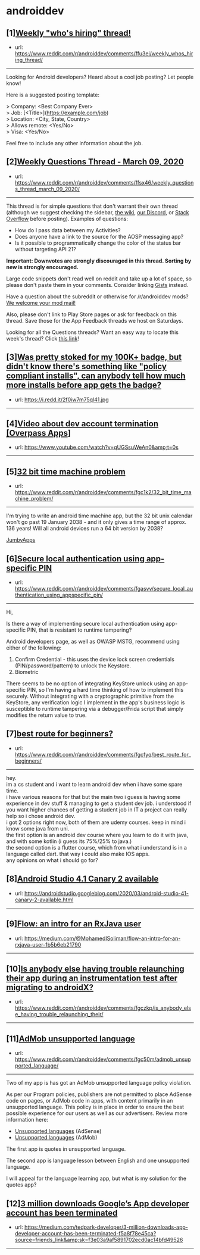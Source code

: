 # androiddev
## [1][Weekly "who's hiring" thread!](https://www.reddit.com/r/androiddev/comments/ffu3ei/weekly_whos_hiring_thread/)
- url: https://www.reddit.com/r/androiddev/comments/ffu3ei/weekly_whos_hiring_thread/
---
Looking for Android developers? Heard about a cool job posting? Let people know!

Here is a suggested posting template:

&gt; Company: &lt;Best Company Ever&gt;  
&gt; Job: [&lt;Title&gt;]\(https://example.com/job)  
&gt; Location: &lt;City, State, Country&gt;  
&gt; Allows remote: &lt;Yes/No&gt;  
&gt; Visa: &lt;Yes/No&gt;  

Feel free to include any other information about the job.
## [2][Weekly Questions Thread - March 09, 2020](https://www.reddit.com/r/androiddev/comments/ffsx46/weekly_questions_thread_march_09_2020/)
- url: https://www.reddit.com/r/androiddev/comments/ffsx46/weekly_questions_thread_march_09_2020/
---
This thread is for simple questions that don't warrant their own thread (although we suggest checking the sidebar, [the wiki](http://www.reddit.com/r/androiddev/wiki/), [our Discord](https://discord.gg/D2cNrqX), or [Stack Overflow](http://stackoverflow.com) before posting). Examples of questions:

* How do I pass data between my Activities?
* Does anyone have a link to the source for the AOSP messaging app?
* Is it possible to programmatically change the color of the status bar without targeting API 21?

**Important: Downvotes are strongly discouraged in this thread. Sorting by new is strongly encouraged.**

Large code snippets don't read well on reddit and take up a lot of space, so please don't paste them in your comments. Consider linking [Gists](https://gist.github.com) instead.

Have a question about the subreddit or otherwise for /r/androiddev mods? [We welcome your mod mail!](http://www.reddit.com/message/compose?to=%2Fr%2Fandroiddev)

Also, please don't link to Play Store pages or ask for feedback on this thread. Save those for the App Feedback threads we host on Saturdays.

Looking for all the Questions threads? Want an easy way to locate this week's thread? Click [this link](https://www.reddit.com/r/androiddev/search?q=title%3A%22questions+thread%22+author%3A%22AutoModerator%22&amp;restrict_sr=on&amp;sort=new&amp;t=all)!
## [3][Was pretty stoked for my 100K+ badge, but didn't know there's something like "policy compliant installs", can anybody tell how much more installs before app gets the badge?](https://www.reddit.com/r/androiddev/comments/fg3b4r/was_pretty_stoked_for_my_100k_badge_but_didnt/)
- url: https://i.redd.it/2f0iw7m75ql41.jpg
---

## [4][Video about dev account termination [Overpass Apps]](https://www.reddit.com/r/androiddev/comments/fgd6yp/video_about_dev_account_termination_overpass_apps/)
- url: https://www.youtube.com/watch?v=qUGSsuWeAn0&amp;t=0s
---

## [5][32 bit time machine problem](https://www.reddit.com/r/androiddev/comments/fgc1k2/32_bit_time_machine_problem/)
- url: https://www.reddit.com/r/androiddev/comments/fgc1k2/32_bit_time_machine_problem/
---
I'm trying to write an android time machine app, but the 32 bit unix calendar won't go past 19 January 2038 - and it only gives a time range of approx. 136 years! Will all android devices run a 64 bit version by 2038?

[JumbyApps](http://jumblyapps.com/)
## [6][Secure local authentication using app-specific PIN](https://www.reddit.com/r/androiddev/comments/fgasvv/secure_local_authentication_using_appspecific_pin/)
- url: https://www.reddit.com/r/androiddev/comments/fgasvv/secure_local_authentication_using_appspecific_pin/
---
Hi,

Is there a way of implementing secure local authentication using app-specific PIN, that is resistant to runtime tampering?

Android developers page, as well as OWASP MSTG, recommend using either of the following:

1. Confirm Credential - this uses the device lock screen credentials (PIN/password/pattern) to unlock the Keystore.
2. Biometric

There seems to be no option of integrating KeyStore unlock using an app-specific PIN, so I'm having a hard time thinking of how to implement this securely. Without integrating with a cryptographic primitive from the KeyStore, any verification logic I implement in the app's business logic is susceptible to runtime tampering via a debugger/Frida script that simply modifies the return value to true.
## [7][best route for beginners?](https://www.reddit.com/r/androiddev/comments/fgcfyq/best_route_for_beginners/)
- url: https://www.reddit.com/r/androiddev/comments/fgcfyq/best_route_for_beginners/
---
hey.   
im a cs student and i want to learn android dev when i have some spare time.   
i have various reasons for that but the main two i guess is having some experience in dev stuff &amp; managing to get a student dev job. i understood if you want higher chances of getting a student job in IT a project can really help so i chose android dev.      
i got 2 options right now, both of them are udemy courses. keep in mind i know some java from uni.         
the first option is an android dev course where you learn to do it with java, and with some kotlin (i guess its 75%/25% to java.)        
the second option is a flutter course, which from what i understand is in a language called dart. that way i could also make IOS apps.     
any opinions on what i should go for?
## [8][Android Studio 4.1 Canary 2 available](https://www.reddit.com/r/androiddev/comments/fg2ile/android_studio_41_canary_2_available/)
- url: https://androidstudio.googleblog.com/2020/03/android-studio-41-canary-2-available.html
---

## [9][Flow: an intro for an RxJava user](https://www.reddit.com/r/androiddev/comments/fgdms8/flow_an_intro_for_an_rxjava_user/)
- url: https://medium.com/@MohamedISoliman/flow-an-intro-for-an-rxjava-user-1b5b6eb21790
---

## [10][Is anybody else having trouble relaunching their app during an instrumentation test after migrating to androidX?](https://www.reddit.com/r/androiddev/comments/fgczkp/is_anybody_else_having_trouble_relaunching_their/)
- url: https://www.reddit.com/r/androiddev/comments/fgczkp/is_anybody_else_having_trouble_relaunching_their/
---

## [11][AdMob unsupported language](https://www.reddit.com/r/androiddev/comments/fgc50m/admob_unsupported_language/)
- url: https://www.reddit.com/r/androiddev/comments/fgc50m/admob_unsupported_language/
---
Two of my app is has got an AdMob unsupported language policy violation. 

As per our Program policies, publishers are not permitted to place AdSense code on pages, or AdMob code in apps, with content primarily in an unsupported language. This policy is in place in order to ensure the best possible experience for our users as well as our advertisers. Review more information here:

* [Unsupported languages](https://support.google.com/adsense/answer/9727) (AdSense)
* [Unsupported languages](https://support.google.com/admob/answer/2784738) (AdMob)

The  first app is quotes in unsupported language. 

The second app is language lesson between English and one  unsupported language.   


I will appeal for the language learning app, but what is my solution for the quotes app?
## [12][3 million downloads Google’s App developer account has been terminated](https://www.reddit.com/r/androiddev/comments/ffsdqp/3_million_downloads_googles_app_developer_account/)
- url: https://medium.com/tedpark-developer/3-million-downloads-app-developer-account-has-been-terminated-f5a8f78e45ca?source=friends_link&amp;sk=f3e03a9af5891702ecd0ac14bfd49526
---

